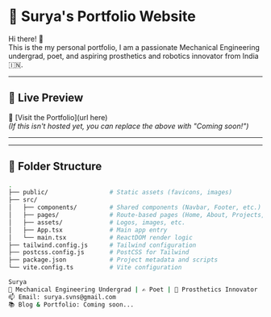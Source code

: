 # 🧠 Surya's Portfolio Website

Hi there! 👋  
This is the my personal portfolio, I am a passionate Mechanical Engineering undergrad, poet, and aspiring prosthetics and robotics innovator from India 🇮🇳.  



---

## 🚀 Live Preview

🔗 [Visit the Portfolio](url here)  
_(If this isn't hosted yet, you can replace the above with "Coming soon!")_

---


---

## 📁 Folder Structure

```bash
.
├── public/                 # Static assets (favicons, images)
├── src/
│   ├── components/         # Shared components (Navbar, Footer, etc.)
│   ├── pages/              # Route-based pages (Home, About, Projects, Poetry, Contact)
│   ├── assets/             # Logos, images, etc.
│   ├── App.tsx             # Main app entry
│   └── main.tsx            # ReactDOM render logic
├── tailwind.config.js      # Tailwind configuration
├── postcss.config.js       # PostCSS for Tailwind
├── package.json            # Project metadata and scripts
└── vite.config.ts          # Vite configuration

Surya
🔬 Mechanical Engineering Undergrad | ✍️ Poet | 🦿 Prosthetics Innovator
📫 Email: surya.svns@gmail.com
📚 Blog & Portfolio: Coming soon...
